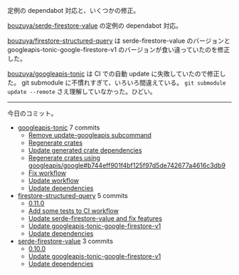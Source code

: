 定例の dependabot 対応と、いくつかの修正。

[bouzuya/serde-firestore-value] の定例の dependabot 対応。

[bouzuya/firestore-structured-query] は serde-firestore-value のバージョンと googleapis-tonic-google-firestore-v1 のバージョンが食い違っていたのを修正した。

[bouzuya/googleapis-tonic] は CI での自動 update に失敗していたので修正した。 git submodule に不慣れすぎて、いろいろ間違えている。 `git submodule update --remote` さえ理解していなかった。ひどい。

---

今日のコミット。

- [googleapis-tonic](https://github.com/bouzuya/googleapis-tonic) 7 commits
  - [Remove update-googleapis subcommand](https://github.com/bouzuya/googleapis-tonic/commit/fa58524d783b5910aaeac672e46436d412a44692)
  - [Regenerate crates](https://github.com/bouzuya/googleapis-tonic/commit/01a513a020d609e53064495edfab662b1d14fbf8)
  - [Update generated crate dependencies](https://github.com/bouzuya/googleapis-tonic/commit/aed05161d58986554230757ed00efb088e69af87)
  - [Regenerate crates using googleapis/google#b744eff901f4bf125f97d5de742677a4616c3db9](https://github.com/bouzuya/googleapis-tonic/commit/6e477f2abecde9f27320ef2efe0d9d5a58905e1e)
  - [Fix workflow](https://github.com/bouzuya/googleapis-tonic/commit/97cbd29a1cda425c21edc700d50bec286cf1d989)
  - [Update workflow](https://github.com/bouzuya/googleapis-tonic/commit/8c99571b0d7a109bcb34c4c9a32c19f0fe7220a2)
  - [Update dependencies](https://github.com/bouzuya/googleapis-tonic/commit/a0809d4820288f84573b01a91bb2cf9df187fd5f)
- [firestore-structured-query](https://github.com/bouzuya/firestore-structured-query) 5 commits
  - [0.11.0](https://github.com/bouzuya/firestore-structured-query/commit/0f9ad3c24669417962740a8117e159b71c6cf65a)
  - [Add some tests to CI workflow](https://github.com/bouzuya/firestore-structured-query/commit/1c02aec58c7056ea2c49ad8633e2aff1c9e70446)
  - [Update serde-firestore-value and fix features](https://github.com/bouzuya/firestore-structured-query/commit/24cfc911a84100f215e22d59066fa8a6a53ef293)
  - [Update googleapis-tonic-google-firestore-v1](https://github.com/bouzuya/firestore-structured-query/commit/44e594dfe4e6a02d4fd485d6e893fccfc22fad2f)
  - [Update dependencies](https://github.com/bouzuya/firestore-structured-query/commit/b6da75b7f59b05f210f491989442907cbffbeacf)
- [serde-firestore-value](https://github.com/bouzuya/serde-firestore-value) 3 commits
  - [0.10.0](https://github.com/bouzuya/serde-firestore-value/commit/5d29cebdaebb0a6c98a060866ba514a65751b1b9)
  - [Update googleapis-tonic-google-firestore-v1](https://github.com/bouzuya/serde-firestore-value/commit/7d67eee6926b84c295a1d1b84ef4d2b034e26929)
  - [Update dependencies](https://github.com/bouzuya/serde-firestore-value/commit/9b7a1b0716cc24f16e145cfe2bfcd733b098cdc4)

[bouzuya/firestore-structured-query]: https://github.com/bouzuya/firestore-structured-query
[bouzuya/googleapis-tonic]: https://github.com/bouzuya/googleapis-tonic
[bouzuya/serde-firestore-value]: https://github.com/bouzuya/serde-firestore-value
